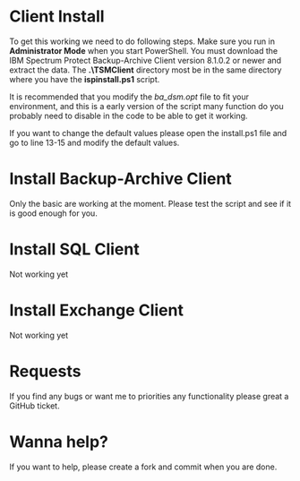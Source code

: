 # Client Install
To get this working we need to do following steps.
Make sure you run in **Administrator Mode** when you start PowerShell.
You must download the IBM Spectrum Protect Backup-Archive Client version 8.1.0.2 or newer and extract the data.
The **.\TSMClient** directory most be in the same directory where you have the **ispinstall.ps1** script.

It is recommended that you modify the *ba_dsm.opt* file to fit your environment, and this is a early version of the script many function do you probably need to disable in the code to be able to get it working.

If you want to change the default values please open the install.ps1 file and go to line 13-15 and modify the default values.

# Install Backup-Archive Client
Only the basic are working at the moment. Please test the script and see if it is good enough for you.

# Install SQL Client
Not working yet

# Install Exchange Client
Not working yet

# Requests
If you find any bugs or want me to priorities any functionality please great a GitHub ticket.

# Wanna help?
If you want to help, please create a fork and commit when you are done.



